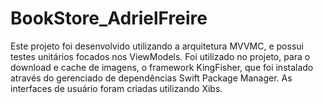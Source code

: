 # BookStore_AdrielFreire

Este projeto foi desenvolvido utilizando a arquitetura MVVMC, e possui testes unitários focados nos ViewModels.
Foi utilizado no projeto, para o download e cache de imagens, o framework KingFisher, que foi instalado através do gerenciado de dependências Swift Package Manager.
As interfaces de usuário foram criadas utilizando Xibs.
